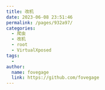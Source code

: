 ```yaml
---
title: 改机
date: 2023-06-08 23:51:46
permalink: /pages/932a97/
categories:
  - 爬虫
  - 改机
  - root
  - VirtualXposed
tags:
  - 
author: 
  name: fovegage
  link: https://github.com/fovegage
---
```

